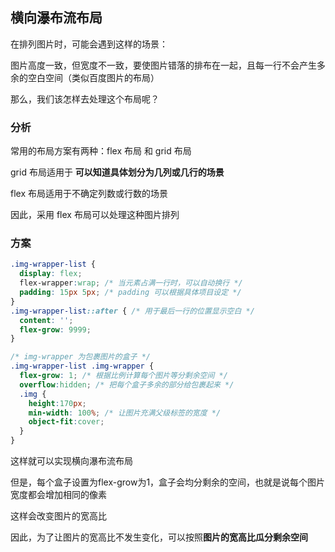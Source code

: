 ## 横向瀑布流布局

在排列图片时，可能会遇到这样的场景：

图片高度一致，但宽度不一致，要使图片错落的排布在一起，且每一行不会产生多余的空白空间（类似百度图片的布局）

那么，我们该怎样去处理这个布局呢？

### 分析

常用的布局方案有两种：flex 布局 和 grid 布局

grid 布局适用于 **可以知道具体划分为几列或几行的场景**

flex 布局适用于不确定列数或行数的场景

因此，采用 flex 布局可以处理这种图片排列
### 方案

```css
.img-wrapper-list {
  display: flex;
  flex-wrapper:wrap; /* 当元素占满一行时，可以自动换行 */
  padding: 15px 5px; /* padding 可以根据具体项目设定 */
}
.img-wrapper-list::after { /* 用于最后一行的位置显示空白 */
  content: '';
  flex-grow: 9999;
}

/* img-wrapper 为包裹图片的盒子 */
.img-wrapper-list .img-wrapper {
  flex-grow: 1; /* 根据比例计算每个图片等分剩余空间 */
  overflow:hidden; /* 把每个盒子多余的部分给包裹起来 */
  .img {
    height:170px;
    min-width: 100%; /* 让图片充满父级标签的宽度 */
    object-fit:cover;
  }
}
```

这样就可以实现横向瀑布流布局

但是，每个盒子设置为flex-grow为1，盒子会均分剩余的空间，也就是说每个图片宽度都会增加相同的像素

这样会改变图片的宽高比

因此，为了让图片的宽高比不发生变化，可以按照**图片的宽高比瓜分剩余空间**

